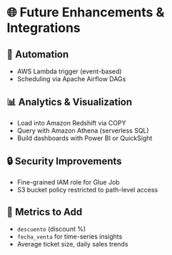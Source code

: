 # 🌐 Future Enhancements & Integrations

## 🔁 Automation
- AWS Lambda trigger (event-based)
- Scheduling via Apache Airflow DAGs

## 📊 Analytics & Visualization
- Load into Amazon Redshift via COPY
- Query with Amazon Athena (serverless SQL)
- Build dashboards with Power BI or QuickSight

## 🔒 Security Improvements
- Fine-grained IAM role for Glue Job
- S3 bucket policy restricted to path-level access

## 🎯 Metrics to Add
- `descuento` (discount %)
- `fecha_venta` for time-series insights
- Average ticket size, daily sales trends